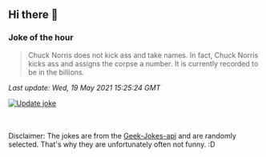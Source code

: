 ## Hi there 👋

### Joke of the hour
<!-- joke -->
>Chuck Norris does not kick ass and take names. In fact, Chuck Norris kicks ass and assigns the corpse a number. It is currently recorded to be in the billions.
<!-- /joke -->

*Last update: Wed, 19 May 2021 15:25:24 GMT*

[![Update joke](https://github.com/nclskfm/nclskfm/actions/workflows/joke.yml/badge.svg)](https://github.com/nclskfm/nclskfm/actions/workflows/joke.yml)

<br><br>
Disclaimer: The jokes are from the [Geek-Jokes-api](https://github.com/sameerkumar18/geek-joke-api) and are randomly selected. That's why they are unfortunately often not funny. :D
